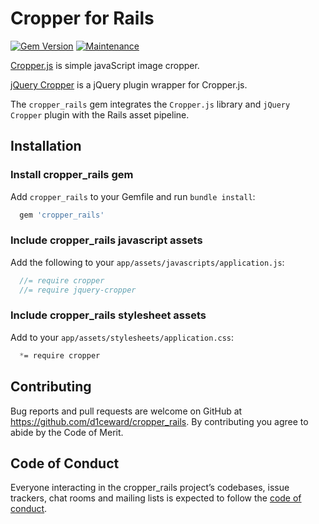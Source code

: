 # Cropper for Rails
[![Gem Version](https://badge.fury.io/rb/cropper_rails.svg)](https://badge.fury.io/rb/cropper_rails)
[![Maintenance](https://img.shields.io/badge/Maintained%3F-no-red.svg)](https://github.com/d1ceward/jquery-cropper-rails/graphs/commit-activity)


[Cropper.js](https://github.com/fengyuanchen/cropperjs) is simple javaScript image cropper.

[jQuery Cropper](https://github.com/fengyuanchen/jquery-cropper) is a jQuery plugin wrapper for Cropper.js.

The `cropper_rails` gem integrates the `Cropper.js` library and `jQuery Cropper` plugin with the Rails asset pipeline.

## Installation

### Install cropper_rails gem

Add `cropper_rails` to your Gemfile and run `bundle install`:
```ruby
  gem 'cropper_rails'
```

### Include cropper_rails javascript assets

Add the following to your `app/assets/javascripts/application.js`:
```js
  //= require cropper
  //= require jquery-cropper
```

### Include cropper_rails stylesheet assets

Add to your `app/assets/stylesheets/application.css`:
```css
  *= require cropper
```

## Contributing

Bug reports and pull requests are welcome on GitHub at https://github.com/d1ceward/cropper_rails. By contributing you agree to abide by the Code of Merit.

## Code of Conduct

Everyone interacting in the cropper_rails project’s codebases, issue trackers, chat rooms and mailing lists is expected to follow the [code of conduct](https://github.com/d1ceward/cropper_rails/blob/master/CODE_OF_CONDUCT.md).
